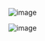 ![image](https://github.com/yangshiteng/Data-Science-Learning-Path/assets/60442877/f50e9104-e925-4907-868b-275f8e753ecb)

![image](https://github.com/yangshiteng/Data-Science-Learning-Path/assets/60442877/da0f8448-80af-42c5-aa67-a1a6df37e779)
